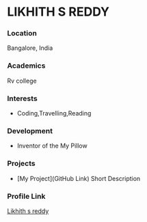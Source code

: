 # LIKHITH S REDDY

### Location

Bangalore, India

### Academics

Rv college

### Interests

- Coding,Travelling,Reading

### Development

- Inventor of the My Pillow

### Projects

- [My Project](GitHub Link) Short Description

### Profile Link

[Likhith s reddy](Github.com/imlsr)